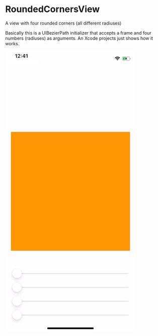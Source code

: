 # RoundedCornersView
A view with four rounded corners (all different radiuses)

Basically this is a UIBezierPath initializer that accepts a frame and four numbers (radiuses) as arguments.
An Xcode projects just shows how it works.

![](Demo.gif)
